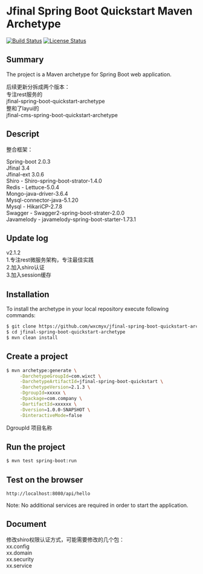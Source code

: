 Jfinal Spring Boot Quickstart Maven Archetype
=========================================

[![Build Status](https://travis-ci.org/suzel/spring-boot-quickstart-archetype.svg?branch=master)](https://travis-ci.org/suzel/spring-boot-quickstart-archetype)
[![License Status](https://img.shields.io/badge/license-MIT-blue.svg)](https://raw.githubusercontent.com/suzel/spring-boot-quickstart-archetype/master/LICENSE)

Summary
-------
The project is a Maven archetype for Spring Boot web application.

后续更新分拆成两个版本：<br>
专注rest服务的<br>
jfinal-spring-boot-quickstart-archetype<br>
整和了layui的<br>
jfinal-cms-spring-boot-quickstart-archetype

Descript
-------
整合框架：<br>

Spring-boot 2.0.3 <br>
Jfinal 3.4<br>
Jfinal-ext 3.0.6<br>
Shiro - Shiro-spring-boot-strator-1.4.0<br>
Redis - Lettuce-5.0.4<br>
Mongo-java-driver-3.6.4<br>
Mysql-connector-java-5.1.20<br>
Mysql - HikariCP-2.7.8<br>
Swagger - Swagger2-spring-boot-strater-2.0.0<br>
Javamelody - javamelody-spring-boot-starter-1.73.1<br>

Update log
-------------------
v2.1.2 <br>
1.专注rest微服务架构，专注最佳实践<br>
2.加入shiro认证<br>
3.加入session缓存

Installation
------------

To install the archetype in your local repository execute following commands:

```sh
$ git clone https://github.com/wxcmyx/jfinal-spring-boot-quickstart-archetype.git
$ cd jfinal-spring-boot-quickstart-archetype
$ mvn clean install
```

Create a project
----------------

```sh
$ mvn archetype:generate \
     -DarchetypeGroupId=com.wixct \
     -DarchetypeArtifactId=jfinal-spring-boot-quickstart \
     -DarchetypeVersion=2.1.3 \
     -DgroupId=xxxxx \
     -Dpackage=com.company \
     -DartifactId=xxxxxx \
     -Dversion=1.0.0-SNAPSHOT \
     -DinteractiveMode=false
```
DgroupId 项目名称

Run the project
----------------

```sh
$ mvn test spring-boot:run
```

Test on the browser
-------------------

```sh
http://localhost:8080/api/hello
```

Note: No additional services are required in order to start the application.

Document
---------
修改shiro权限认证方式，可能需要修改的几个包：<br>
xx.config<br>
xx.domain<br>
xx.security<br>
xx.service
